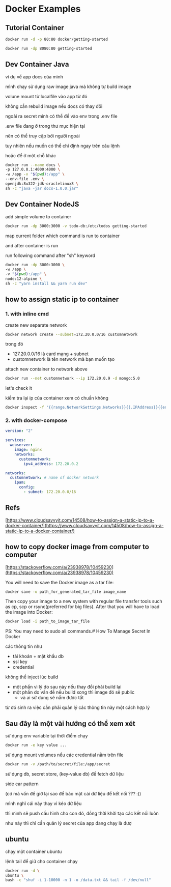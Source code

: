 # Docker Examples

## Tutorial Container

```bash
docker run -d -p 80:80 docker/getting-started
```

```bash
docker run -dp 8080:80 getting-started
```

## Dev Container Java

ví dụ về app docs của mình

mình chạy sử dụng raw image java mà không tự build image

volune mount từ localfile vào app từ đó

không cần rebuild image nếu docs có thay đổi

ngoài ra secret mình có thể để vào env trong .env file

.env file đang ở trong thư mục hiện tại

nên có thể truy cập bởi người ngoài

tuy nhiên nếu muốn có thể chỉ định ngay trên câu lệnh

hoặc để ở một chỗ khác

```bash
docker run --name docs \
-p 127.0.0.1:4000:4000 \
-w /app -v "$(pwd):/app" \
--env-file .env \
openjdk:8u322-jdk-oraclelinux8 \
sh -c "java -jar docs-1.0.0.jar"
```

## Dev Container NodeJS

add simple volume to container

```bash
docker run -dp 3000:3000 -v todo-db:/etc/todos getting-started
```

map current folder which command is run to container

and after container is run

run following command after "sh" keyword

```bash
docker run -dp 3000:3000 \
-w /app \
-v "$(pwd):/app" \
node:12-alpine \
sh -c "yarn install && yarn run dev"
```

## how to assign static ip to container

### 1. with inline cmd

create new separate network

```bash
docker network create --subnet=172.20.0.0/16 customnetwork
```

trong đó

- 127.20.0.0/16 là card mạng + subnet
- customnetwork là tên network mà bạn muốn tạo

attach new container to network above

```bash
docker run --net customnetwork --ip 172.20.0.9 -d mongo:5.0
```

let's check it

kiểm tra lại ip của container xem có chuẩn không

```bash
docker inspect -f '{{range.NetworkSettings.Networks}}{{.IPAddress}}{{end}}' name_or_id
```

### 2. with docker-compose

```yaml
version: "2"

services:
  webserver:
    image: nginx
    networks:
      customnetwork:
        ipv4_address: 172.20.0.2

networks:
  customnetwork: # name of docker network
    ipam:
      config:
        - subnet: 172.20.0.0/16
```

## Refs

[https://www.cloudsavvyit.com/14508/how-to-assign-a-static-ip-to-a-docker-container/](https://www.cloudsavvyit.com/14508/how-to-assign-a-static-ip-to-a-docker-container/)

## how to copy docker image from computer to computer

[https://stackoverflow.com/a/23938978/10459230](https://stackoverflow.com/a/23938978/10459230)

You will need to save the Docker image as a tar file:

```bash
docker save -o path_for_generated_tar_file image_name
```

Then copy your image to a new system with regular file transfer tools such as cp, scp or rsync(preferred for big files). After that you will have to load the image into Docker:

```bash
docker load -i path_to_image_tar_file
```

PS: You may need to sudo all commands.# How To Manage Secret In Docker

các thông tin như

- tài khoản + mật khẩu db
- ssl key
- credential

không thể inject lúc build

- một phần vì lý do sau này nếu thay đổi phải build lại
- một phần do vấn đề nếu build xong thì image đó sẽ public
  - và ai sử dụng sẽ nắm được tất

từ đó sinh ra việc cần phải quản lý các thông tin này một cách hợp lý

## Sau đây là một vài hướng có thể xem xét

sử dụng env variable tại thời điểm chạy

```bash
docker run -e key value ...
```

sử dụng mount volumes nếu các credential nằm trên file

```bash
docker run -v /path/to/secret/file:/app/secret
```

sử dụng db, secret store, (key-value db) để fetch dữ liệu

side car pattern

(cơ mả vấn đề giờ lại sao để bảo mật cái dữ liệu để kết nối ??? :))

mình nghĩ cái này thay vì kéo dữ liệu

thì mình sẽ push cấu hình cho con đó, đồng thời khởi tạo các kết nối luôn

như này thì chỉ cần quản lý secret của app đang chạy là đượ

## ubuntu

chạy một container ubuntu

lệnh tail để giữ cho container chạy

```bash
docker run -d \
ubuntu \
bash -c "shuf -i 1-10000 -n 1 -o /data.txt && tail -f /dev/null"
```
